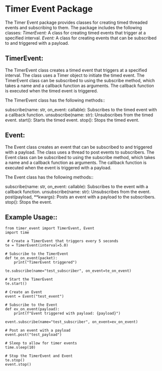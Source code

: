 # Timer Event Package

The Timer Event package provides classes for creating timed threaded events and subscribing to them. The package includes the following classes:
*TimerEvent:* A class for creating timed events that trigger at a specified interval.
*Event:* A class for creating events that can be subscribed to and triggered with a payload.

## **TimerEvent:**

The TimerEvent class creates a timed event that triggers at a specified interval. The class uses a Timer object to initiate the timed event. The TimerEvent class can be subscribed to using the subscribe method, which takes a name and a callback function as arguments. The callback function is executed when the timed event is triggered.

The  TimerEvent class has the following methods::

 subscribe(name: str, on_event: callable): Subscribes to the timed event with a callback function.
 unsubscribe(name: str): Unsubscribes from the timed event.
 start(): Starts the timed event.
 stop(): Stops the timed event.

## **Event:**

The Event class creates an event that can be subscribed to and triggered with a payload. The class uses a thread to post events to subscribers. The Event class can be subscribed to using the subscribe method, which takes a name and a callback function as arguments. The callback function is executed when the event is triggered with a payload.

The Event class has the following methods::

 subscribe(name: str, on_event: callable): Subscribes to the event with a callback function.
 unsubscribe(name: str): Unsubscribes from the event.
 post(payload, \*\*kwargs): Posts an event with a payload to the subscribers.
 stop(): Stops the event.
 
 ## Example Usage::

    from timer_event import TimerEvent, Event
    import time

     # Create a TimerEvent that triggers every 5 seconds
    te = TimerEvent(interval=5.0)

    # Subscribe to the TimerEvent
    def te_on_event(packet):
        print("TimerEvent triggered")

    te.subscribe(name="test_subscriber", on_event=te_on_event)

    # Start the TimerEvent
    te.start()

    # Create an Event
    event = Event("test_event")

    # Subscribe to the Event
    def ev_on_event(payload):
        print(f"Event triggered with payload: {payload}")

    event.subscribe(name="test_subscriber", on_event=ev_on_event)

    # Post an event with a payload
    event.post("test_payload")

    # Sleep to allow for timer events
    time.sleep(10)

    # Stop the TimerEvent and Event
    te.stop()
    event.stop()
